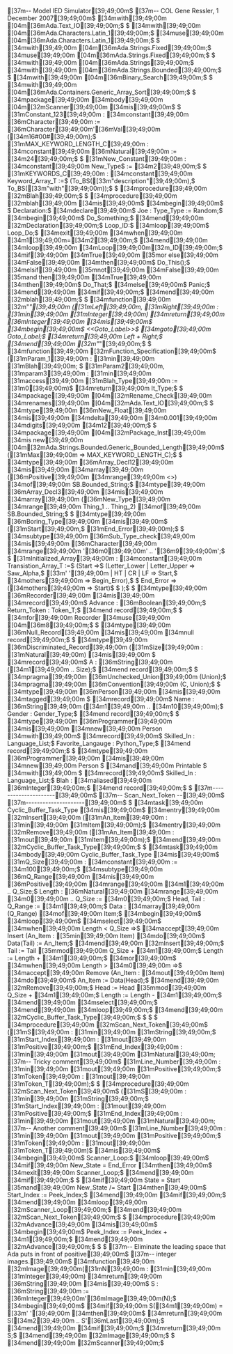[37m--  Model IED Simulator[39;49;00m$
[37m--  COL Gene Ressler, 1 December 2007[39;49;00m$
[34mwith[39;49;00m [04m[36mAda.Text_IO[39;49;00m;$
$
[34mwith[39;49;00m [04m[36mAda.Characters.Latin_1[39;49;00m;$
[34muse[39;49;00m  [04m[36mAda.Characters.Latin_1[39;49;00m;$
$
[34mwith[39;49;00m [04m[36mAda.Strings.Fixed[39;49;00m;$
[34muse[39;49;00m  [04m[36mAda.Strings.Fixed[39;49;00m;$
$
[34mwith[39;49;00m [04m[36mAda.Strings[39;49;00m;$
[34mwith[39;49;00m [04m[36mAda.Strings.Bounded[39;49;00m;$
$
[34mwith[39;49;00m [04m[36mBinary_Search[39;49;00m;$
$
[34mwith[39;49;00m [04m[36mAda.Containers.Generic_Array_Sort[39;49;00m;$
$
[34mpackage[39;49;00m [34mbody[39;49;00m [04m[32mScanner[39;49;00m [34mis[39;49;00m$
   $
   [31mConstant_123[39;49;00m   : [34mconstant[39;49;00m [36mCharacter[39;49;00m := [36mCharacter[39;49;00m'[36mVal[39;49;00m ([34m16#00#[39;49;00m);$
   [31mMAX_KEYWORD_LENGTH_C[39;49;00m : [34mconstant[39;49;00m [36mNatural[39;49;00m := [34m24[39;49;00m;$
   $
   [31mNew_Constant[39;49;00m : [34mconstant[39;49;00m New_Type$
     := [34m2[39;49;00m;$
   $
   [31mKEYWORDS_C[39;49;00m : [34mconstant[39;49;00m Keyword_Array_T :=$
     (To_BS([33m"description"[39;49;00m),$
      To_BS([33m"with"[39;49;00m));$
   $
   [34mprocedure[39;49;00m [32mBlah[39;49;00m;$
   $
   [34mprocedure[39;49;00m [32mblah[39;49;00m [34mis[39;49;00m$
   [34mbegin[39;49;00m$
      $
      Declaration:$
      [34mdeclare[39;49;00m$
         Joe : Type_Type := Random;$
      [34mbegin[39;49;00m$
         Do_Something;$
      [34mend[39;49;00m [32mDeclaration[39;49;00m;$
      Loop_ID:$
         [34mloop[39;49;00m$
            Loop_Do;$
            [34mexit[39;49;00m [34mwhen[39;49;00m [34m1[39;49;00m=[34m2[39;49;00m;$
         [34mend[39;49;00m [34mloop[39;49;00m [34mLoop[39;49;00m[32m_ID[39;49;00m;$
      [34mif[39;49;00m [34mTrue[39;49;00m [35mor else[39;49;00m [34mFalse[39;49;00m [34mthen[39;49;00m$
         Do_This();$
      [34melsif[39;49;00m [35mnot[39;49;00m [34mFalse[39;49;00m [35mand then[39;49;00m [34mTrue[39;49;00m [34mthen[39;49;00m$
         Do_That;$
      [34melse[39;49;00m$
         Panic;$
      [34mend[39;49;00m [34mif[39;49;00m;$
   [34mend[39;49;00m [32mblah[39;49;00m;$
   $
   [34mfunction[39;49;00m [32m"*"[39;49;00m ([31mLeft[39;49;00m, [31mRight[39;49;00m : [31min[39;49;00m [31mInteger[39;49;00m) [34mreturn[39;49;00m [36mInteger[39;49;00m [34mis[39;49;00m$
   [34mbegin[39;49;00m$
      <<Goto_Label>>$
      [34mgoto[39;49;00m Goto_Label;$
      [34mreturn[39;49;00m Left + Right;$
   [34mend[39;49;00m [32m"*"[39;49;00m;$
   $
   [34mfunction[39;49;00m [32mFunction_Specification[39;49;00m$
     ([31mParam_1[39;49;00m        : [31min[39;49;00m [31mBlah[39;49;00m; $
      [31mParam2[39;49;00m, [31mparam3[39;49;00m : [31min[39;49;00m [31maccess[39;49;00m [31mBlah_Type[39;49;00m := [31m0[39;49;00m)$
     [34mreturn[39;49;00m It_Type;$
   $
   [34mpackage[39;49;00m [04m[32mRename_Check[39;49;00m [34mrenames[39;49;00m [04m[32mAda.Text_IO[39;49;00m;$
$
   [34mtype[39;49;00m [36mNew_Float[39;49;00m [34mis[39;49;00m [34mdelta[39;49;00m [34m0.001[39;49;00m [34mdigits[39;49;00m [34m12[39;49;00m;$
   $
   [34mpackage[39;49;00m [04m[32mPackage_Inst[39;49;00m [34mis new[39;49;00m [04m[32mAda.Strings.Bounded.Generic_Bounded_Length[39;49;00m$
     ([31mMax[39;49;00m => MAX_KEYWORD_LENGTH_C);$
$
   [34mtype[39;49;00m [36mArray_Decl12[39;49;00m [34mis[39;49;00m [34marray[39;49;00m ([36mPositive[39;49;00m [34mrange[39;49;00m <>) [34mof[39;49;00m SB.Bounded_String;$
   [34mtype[39;49;00m [36mArray_Decl3[39;49;00m [34mis[39;49;00m [34marray[39;49;00m ([36mNew_Type[39;49;00m [34mrange[39;49;00m Thing_1 .. Thing_2) [34mof[39;49;00m SB.Bounded_String;$
$
   [34mtype[39;49;00m [36mBoring_Type[39;49;00m [34mis[39;49;00m$
     ([31mStart[39;49;00m,$
      [31mEnd_Error[39;49;00m);$
$
   [34msubtype[39;49;00m [36mSub_Type_check[39;49;00m [34mis[39;49;00m [36mCharacter[39;49;00m [34mrange[39;49;00m '[36m0[39;49;00m' .. '[36m9[39;49;00m';$
   $
   [31mInitialized_Array[39;49;00m : [34mconstant[39;49;00m Transistion_Array_T :=$
     (Start =>$
        (Letter_Lower | Letter_Upper => Saw_Alpha,$
         [33m' '[39;49;00m | HT | CR | LF          => Start,$
         [34mothers[39;49;00m => Begin_Error),$
$
      End_Error => ([34mothers[39;49;00m => Start)$
$
     );$
$
   [34mtype[39;49;00m [36mRecorder[39;49;00m [34mis[39;49;00m [34mrecord[39;49;00m$
      Advance      : [36mBoolean[39;49;00m;$
      Return_Token : Token_T;$
   [34mend record[39;49;00m;$
   $
   [34mfor[39;49;00m Recorder [34muse[39;49;00m [04m[36m8[39;49;00m;$
   $
   [34mtype[39;49;00m [36mNull_Record[39;49;00m [34mis[39;49;00m [34mnull record[39;49;00m;$
   $
   [34mtype[39;49;00m [36mDiscriminated_Record[39;49;00m ([31mSize[39;49;00m : [31mNatural[39;49;00m) [34mis[39;49;00m $
      [34mrecord[39;49;00m$
         A : [36mString[39;49;00m ([34m1[39;49;00m .. Size);$
      [34mend record[39;49;00m;$
   $
   [34mpragma[39;49;00m [36mUnchecked_Union[39;49;00m (Union);$
   [34mpragma[39;49;00m [36mConvention[39;49;00m (C, Union);$
   $
   [34mtype[39;49;00m [36mPerson[39;49;00m [34mis[39;49;00m [34mtagged[39;49;00m $
      [34mrecord[39;49;00m$
         Name   : [36mString[39;49;00m ([34m1[39;49;00m .. [34m10[39;49;00m);$
         Gender : Gender_Type;$
      [34mend record[39;49;00m;$
   $
   [34mtype[39;49;00m [36mProgrammer[39;49;00m [34mis[39;49;00m [34mnew[39;49;00m Person [34mwith[39;49;00m$
      [34mrecord[39;49;00m$
         Skilled_In : Language_List;$
         Favorite_Langauge : Python_Type;$
      [34mend record[39;49;00m;$
   $
   [34mtype[39;49;00m [36mProgrammer[39;49;00m [34mis[39;49;00m [34mnew[39;49;00m Person $
     [34mand[39;49;00m Printable $
     [34mwith[39;49;00m $
      [34mrecord[39;49;00m$
         Skilled_In : Language_List;$
         Blah : [34maliased[39;49;00m [36mInteger[39;49;00m;$
      [34mend record[39;49;00m;$
   $
   [37m---------------------[39;49;00m$
   [37m-- Scan_Next_Token --[39;49;00m$
   [37m---------------------[39;49;00m$
   $
   [34mtask[39;49;00m Cyclic_Buffer_Task_Type [34mis[39;49;00m$
      [34mentry[39;49;00m [32mInsert[39;49;00m ([31mAn_Item[39;49;00m : [31min[39;49;00m  [31mItem[39;49;00m);$
      [34mentry[39;49;00m [32mRemove[39;49;00m ([31mAn_Item[39;49;00m : [31mout[39;49;00m [31mItem[39;49;00m);$
   [34mend[39;49;00m [32mCyclic_Buffer_Task_Type[39;49;00m;$
   $
   [34mtask[39;49;00m [34mbody[39;49;00m Cyclic_Buffer_Task_Type [34mis[39;49;00m$
      [31mQ_Size[39;49;00m : [34mconstant[39;49;00m := [34m100[39;49;00m;$
      [34msubtype[39;49;00m [36mQ_Range[39;49;00m [34mis[39;49;00m [36mPositive[39;49;00m [34mrange[39;49;00m [34m1[39;49;00m .. Q_Size;$
      Length : [36mNatural[39;49;00m [34mrange[39;49;00m [34m0[39;49;00m .. Q_Size := [34m0[39;49;00m;$
      Head, Tail : Q_Range := [34m1[39;49;00m;$
      Data : [34marray[39;49;00m (Q_Range) [34mof[39;49;00m Item;$
   [34mbegin[39;49;00m$
      [34mloop[39;49;00m$
         [34mselect[39;49;00m$
            [34mwhen[39;49;00m Length < Q_Size =>$
               [34maccept[39;49;00m Insert (An_Item : [35min[39;49;00m  Item) [34mdo[39;49;00m$
                  Data(Tail) := An_Item;$
               [34mend[39;49;00m [32mInsert[39;49;00m;$
               Tail := Tail [35mmod[39;49;00m Q_Size + [34m1[39;49;00m;$
               Length := Length + [34m1[39;49;00m;$
         [34mor[39;49;00m$
            [34mwhen[39;49;00m Length > [34m0[39;49;00m =>$
               [34maccept[39;49;00m Remove (An_Item : [34mout[39;49;00m Item) [34mdo[39;49;00m$
                  An_Item := Data(Head);$
               [34mend[39;49;00m [32mRemove[39;49;00m;$
               Head := Head [35mmod[39;49;00m Q_Size + [34m1[39;49;00m;$
               Length := Length - [34m1[39;49;00m;$
         [34mend[39;49;00m [34mselect[39;49;00m;$
      [34mend[39;49;00m [34mloop[39;49;00m;$
   [34mend[39;49;00m [32mCyclic_Buffer_Task_Type[39;49;00m;$
     $
     $
   $
   [34mprocedure[39;49;00m [32mScan_Next_Token[39;49;00m$
     ([31mS[39;49;00m           : [31min[39;49;00m     [31mString[39;49;00m;$
      [31mStart_Index[39;49;00m :    [31mout[39;49;00m [31mPositive[39;49;00m;$
      [31mEnd_Index[39;49;00m   : [31min[39;49;00m [31mout[39;49;00m [31mNatural[39;49;00m;     [37m--  Tricky comment[39;49;00m$
      [31mLine_Number[39;49;00m : [31min[39;49;00m [31mout[39;49;00m [31mPositive[39;49;00m;$
      [31mToken[39;49;00m       :    [31mout[39;49;00m [31mToken_T[39;49;00m);$
   $
   [34mprocedure[39;49;00m [32mScan_Next_Token[39;49;00m$
     ([31mS[39;49;00m           : [31min[39;49;00m     [31mString[39;49;00m;$
      [31mStart_Index[39;49;00m :    [31mout[39;49;00m [31mPositive[39;49;00m;$
      [31mEnd_Index[39;49;00m   : [31min[39;49;00m [31mout[39;49;00m [31mNatural[39;49;00m;     [37m--  Another comment[39;49;00m$
      [31mLine_Number[39;49;00m : [31min[39;49;00m [31mout[39;49;00m [31mPositive[39;49;00m;$
      [31mToken[39;49;00m       :    [31mout[39;49;00m [31mToken_T[39;49;00m)$
   [34mis[39;49;00m$
   [34mbegin[39;49;00m$
      Scanner_Loop:$
      [34mloop[39;49;00m$
         [34mif[39;49;00m New_State = End_Error [34mthen[39;49;00m$
            [34mexit[39;49;00m Scanner_Loop;$
         [34mend[39;49;00m [34mif[39;49;00m;$
$
         [34mif[39;49;00m State = Start [35mand[39;49;00m New_State /= Start [34mthen[39;49;00m$
            Start_Index := Peek_Index;$
         [34mend[39;49;00m [34mif[39;49;00m;$
      [34mend[39;49;00m [34mloop[39;49;00m [32mScanner_Loop[39;49;00m;$
   [34mend[39;49;00m [32mScan_Next_Token[39;49;00m;$
   $
   [34mprocedure[39;49;00m [32mAdvance[39;49;00m [34mis[39;49;00m$
   [34mbegin[39;49;00m$
      Peek_Index := Peek_Index + [34m1[39;49;00m;$
   [34mend[39;49;00m [32mAdvance[39;49;00m;$
      $
$
   [37m-- Eliminate the leading space that Ada puts in front of positive[39;49;00m$
   [37m-- integer images.[39;49;00m$
   [34mfunction[39;49;00m [32mImage[39;49;00m([31mN[39;49;00m : [31min[39;49;00m [31mInteger[39;49;00m) [34mreturn[39;49;00m [36mString[39;49;00m [34mis[39;49;00m$
      S : [36mString[39;49;00m := [36mInteger[39;49;00m'[36mImage[39;49;00m(N);$
   [34mbegin[39;49;00m$
      [34mif[39;49;00m S([34m1[39;49;00m) = [33m' '[39;49;00m [34mthen[39;49;00m$
         [34mreturn[39;49;00m S([34m2[39;49;00m .. S'[36mLast[39;49;00m);$
      [34mend[39;49;00m [34mif[39;49;00m;$
      [34mreturn[39;49;00m S;$
   [34mend[39;49;00m [32mImage[39;49;00m;$
$
[34mend[39;49;00m [32mScanner[39;49;00m;$
